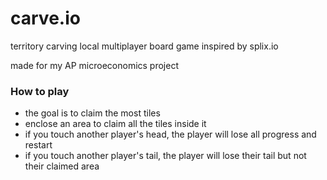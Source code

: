 # carve.io

territory carving local multiplayer board game inspired by splix.io

made for my AP microeconomics project

### How to play

- the goal is to claim the most tiles
- enclose an area to claim all the tiles inside it
- if you touch another player's head, the player will lose all progress and restart
- if you touch another player's tail, the player will lose their tail but not their claimed area
